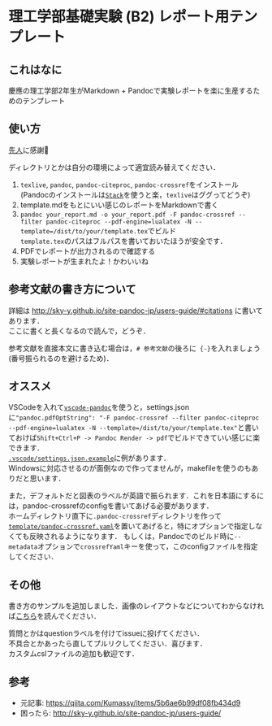 # 理工学部基礎実験 (B2) レポート用テンプレート

## これはなに

慶應の理工学部2年生がMarkdown + Pandocで実験レポートを楽に生産するためのテンプレート

## 使い方

[先人](https://gist.github.com/Kumassy/cbecb2a34f68cfd0a6be24426f9c7aa4)に感謝:pray:

ディレクトリとかは自分の環境によって適宜読み替えてください．

1. `texlive`, `pandoc`, `pandoc-citeproc`, `pandoc-crossref`をインストール \
   (Pandocのインストールは[`Stack`](https://docs.haskellstack.org/en/stable/README/)を使うと楽，`texlive`はググってどうぞ)
2. template.mdをもとにいい感じのレポートをMarkdownで書く
3. `pandoc your_report.md -o your_report.pdf -F pandoc-crossref --filter pandoc-citeproc --pdf-engine=lualatex -N --template=/dist/to/your/template.tex`でビルド \
   `template.tex`のパスはフルパスを書いておいたほうが安全です．
4. PDFでレポートが出力されるので確認する
5. 実験レポートが生まれたよ！かわいいね

## 参考文献の書き方について

詳細は http://sky-y.github.io/site-pandoc-jp/users-guide/#citations に書いてあります．\
ここに書くと長くなるので読んで，どうぞ． 

参考文献を直接本文に書き込む場合は，`# 参考文献`の後ろに` {-}`を入れましょう (番号振られるのを避けるため)．

## オススメ

VSCodeを入れて[`vscode-pandoc`](https://marketplace.visualstudio.com/items?itemName=DougFinke.vscode-pandoc)を使うと，settings.jsonに`"pandoc.pdfOptString": "-F pandoc-crossref --filter pandoc-citeproc --pdf-engine=lualatex -N --template=/dist/to/your/template.tex"`と書いておけば`Shift+Ctrl+P -> Pandoc Render -> pdf`でビルドできていい感じに楽できます．\
[`.vscode/settings.json.example`](.vscode/settings.json.example)に例があります．\
Windowsに対応させるのが面倒なので作ってませんが，makefileを使うのもありだと思います．

また，デフォルトだと図表のラベルが英語で振られます．これを日本語にするには，pandoc-crossrefのconfigを書いてあげる必要があります．\
ホームディレクトリ直下に`.pandoc-crossref`ディレクトリを作って[`template/pandoc-crossref.yaml`](template/pandoc-crossref.yaml)を置いてあげると，特にオプションで指定しなくても反映されるようになります．
もしくは，Pandocでのビルド時に`--metadata`オプションで`crossrefYaml`キーを使って，このconfigファイルを指定してください．

## その他

書き方のサンプルを追加しました．画像のレイアウトなどについてわからなければ[こちら](example/examples.md)を読んでください．

質問とかはquestionラベルを付けてissueに投げてください．\
不具合とかあったら直してプルリクしてください．喜びます．\
カスタムcslファイルの追加も歓迎です．

## 参考

- 元記事: https://qiita.com/Kumassy/items/5b6ae6b99df08fb434d9
- 困ったら: http://sky-y.github.io/site-pandoc-jp/users-guide/